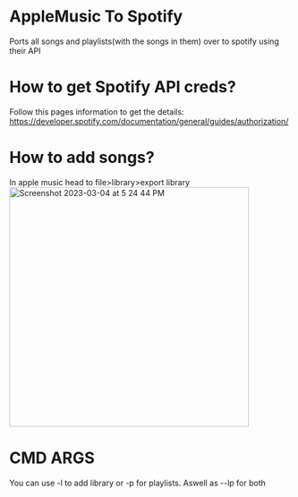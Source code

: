# AppleMusic To Spotify
Ports all songs and playlists(with the songs in them) over to spotify using their API
# How to get Spotify API creds?
Follow this pages information to get the details: https://developer.spotify.com/documentation/general/guides/authorization/
# How to add songs?
In apple music head to file>library>export library
<img width="428" alt="Screenshot 2023-03-04 at 5 24 44 PM" src="https://user-images.githubusercontent.com/65573215/222931280-9e17230d-afc7-43c3-a5bc-0f7b4a6402f9.png">
# CMD ARGS
You can use -l to add library or -p for playlists. Aswell as --lp for both
